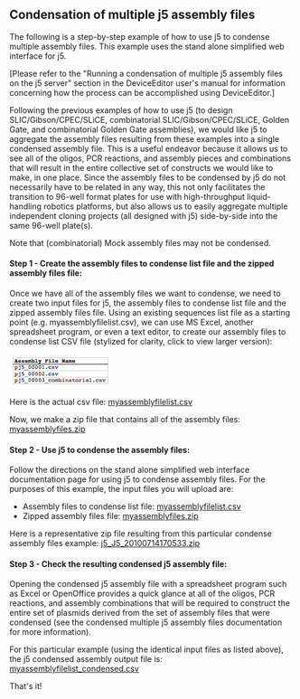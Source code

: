 ## Condensation of multiple j5 assembly files

The following is a step-by-step example of how to use j5 to condense multiple assembly files. This example uses the stand alone simplified web interface for j5.

[Please refer to the "Running a condensation of multiple j5 assembly files on the j5 server" section in the DeviceEditor user's manual for information concerning how the process can be accomplished using DeviceEditor.]

Following the previous examples of how to use j5 (to design SLIC/Gibson/CPEC/SLiCE, combinatorial SLIC/Gibson/CPEC/SLiCE, Golden Gate, and combinatorial Golden Gate assemblies), we would like j5 to aggregate the assembly files resulting from these examples into a single condensed assembly file. This is a useful endeavor because it allows us to see all of the oligos, PCR reactions, and assembly pieces and combinations that will result in the entire collective set of constructs we would like to make, in one place. Since the assembly files to be condensed by j5 do not necessarily have to be related in any way, this not only facilitates the transition to 96-well format plates for use with high-throughput liquid-handling robotics platforms, but also allows us to easily aggregate multiple independent cloning projects (all designed with j5) side-by-side into the same 96-well plate(s).

Note that (combinatorial) Mock assembly files may not be condensed.

#### Step 1 - Create the assembly files to condense list file and the zipped assembly files file:

Once we have all of the assembly files we want to condense, we need to create two input files for j5, the assembly files to condense list file and the zipped assembly files file.  Using an existing sequences list file as a starting point (e.g. myassemblyfilelist.csv), we can use MS Excel, another spreadsheet program, or even a text editor, to create our assembly files to condense list CSV file (stylized for clarity, click to view larger version):

![](../../images/pastedImage110.png)

Here is the actual csv file: [myassemblyfilelist.csv](http://j5.jbei.org/j5manual/attachments/myassemblyfilelist01.csv)

Now, we make a zip file that contains all of the assembly files: [myassemblyfiles.zip](http://j5.jbei.org/j5manual/attachments/myasseblyfiles01.zip)

#### Step 2 - Use j5 to condense the assembly files:

Follow the directions on the stand alone simplified web interface documentation page for using j5 to condense assembly files. For the purposes of this example, the input files you will upload are:

  - Assembly files to condense list file: [myassemblyfilelist.csv](http://j5.jbei.org/j5manual/attachments/myassemblyfilelist00.csv)
  - Zipped assembly files file: [myassemblyfiles.zip](http://j5.jbei.org/j5manual/attachments/myasseblyfiles00.zip) 

Here is a representative zip file resulting from this particular condense assembly files example: [j5_J5_20100714170533.zip](http://j5.jbei.org/j5manual/attachments/j5_J5_201007141705330.zip)

#### Step 3 - Check the resulting condensed j5 assembly file:

Opening the condensed j5 assembly file with a spreadsheet program such as Excel or OpenOffice provides a quick glance at all of the oligos, PCR reactions, and assembly combinations that will be required to construct the entire set of plasmids derived from the set of assembly files that were condensed (see the condensed multiple j5 assembly files documentation for more information).

For this particular example (using the identical input files as listed above), the j5 condensed assembly output file is: [myassemblyfilelist_condensed.csv](http://j5.jbei.org/j5manual/attachments/myassemblyfilelist_co.csv)

That's it!
